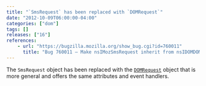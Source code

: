 ```yaml
---
title: "`SmsRequest` has been replaced with `DOMRequest`"
date: "2012-10-09T06:00:00-04:00"
categories: ["dom"]
tags: []
releases: ["16"]
references:
    - url: "https://bugzilla.mozilla.org/show_bug.cgi?id=760011"
      title: "Bug 760011 – Make nsIMozSmsRequest inherit from nsIDOMDOMRequest"
---
```

The `SmsRequest` object has been replaced with the [`DOMRequest`](https://developer.mozilla.org/docs/Web/API/DOMRequest) object that is more general and offers the same attributes and event handlers.
